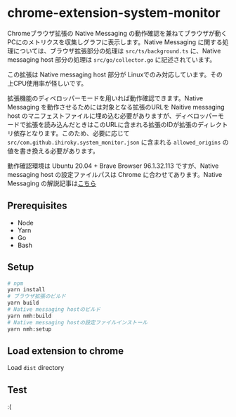 # chrome-extension-system-monitor

Chromeブラウザ拡張の Native Messaging の動作確認を兼ねてブラウザが動くPCにのメトリクスを収集しグラフに表示します。Native Messaging に関する処理については、ブラウザ拡張部分の処理は `src/ts/background.ts` に、Native messaging host 部分の処理は `src/go/collector.go` に記述されています。

この拡張は Native messaging host 部分が Linuxでのみ対応しています。その上CPU使用率が怪しいです。

拡張機能のディベロッパーモードを用いれば動作確認できます。Native Messaging を動作させるためには対象となる拡張のURLを Naitive messaging host のマニフェストファイルに埋め込む必要がありますが、ディベロッパーモードで拡張を読み込んだときはこのURLに含まれる拡張のIDが拡張のディレクトリ依存となります。このため、必要に応じて `src/com.github.ihiroky.system_monitor.json` に含まれる `allowed_origins` の値を書き換える必要があります。

動作確認環境は Ubuntu 20.04 + Brave Browser 96.1.32.113 ですが、Native messaging host の設定ファイルパスは Chrome に合わせてあります。Native Messaging の解説記事は[こちら](https://tech.techtouch.jp/entry/browser-extension-interprocess-communication-using-native-messaging)

## Prerequisites

* Node
* Yarn
* Go
* Bash

## Setup

```bash
# npm
yarn install
# ブラウザ拡張のビルド
yarn build
# Native messaging hostのビルド
yarn nmh:build
# Native messaging hostの設定ファイルインストール
yarn nmh:setup
```

## Load extension to chrome

Load `dist` directory

## Test
:(

